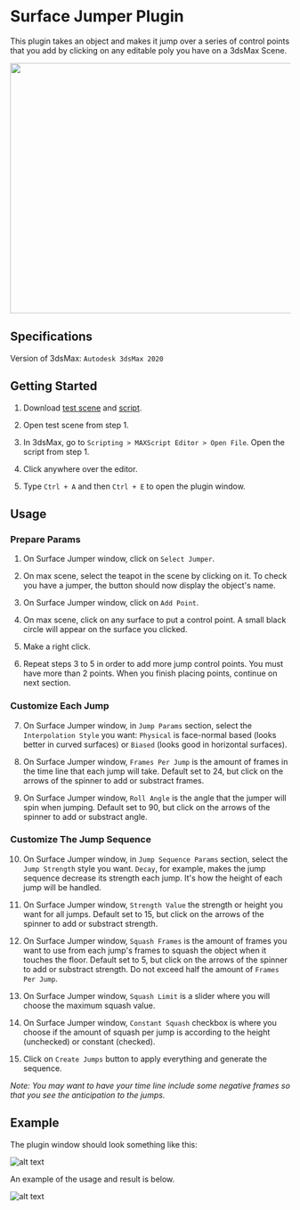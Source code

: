 # Surface Jumper Plugin

This plugin takes an object and makes it jump over a series of control points that you add by clicking on any editable poly you have on a 3dsMax Scene. <br />

<p align="center">
  <img width="600" height="450" src="https://github.com/the-other-mariana/surface-jumper-plugin/blob/master/render/ad-gif.gif">
</p>

## Specifications

Version of 3dsMax: `Autodesk 3dsMax 2020`

## Getting Started

1. Download [test scene](https://github.com/the-other-mariana/surface-jumper-plugin/blob/master/test-scene-raycast.max) and [script](https://github.com/the-other-mariana/surface-jumper-plugin/blob/master/surface-jumper.ms). <br />

2. Open test scene from step 1. <br />

3. In 3dsMax, go to `Scripting > MAXScript Editor > Open File`. Open the script from step 1. <br />

4. Click anywhere over the editor. <br />

5. Type `Ctrl + A` and then `Ctrl + E` to open the plugin window. <br />

## Usage

### Prepare Params 

1. On Surface Jumper window, click on `Select Jumper`. <br />

2. On max scene, select the teapot in the scene by clicking on it. To check you have a jumper, the button should now display the object's name. <br />

3. On Surface Jumper window, click on `Add Point`. <br />

4. On max scene, click on any surface to put a control point. A small black circle will appear on the surface you clicked. <br />

5. Make a right click. <br />

6. Repeat steps 3 to 5 in order to add more jump control points. You must have more than 2 points. When you finish placing points, continue on next section. <br />

### Customize Each Jump

7. On Surface Jumper window, in `Jump Params` section, select the `Interpolation Style` you want: `Physical` is face-normal based (looks better in curved surfaces) or `Biased` (looks good in horizontal surfaces). <br />

8. On Surface Jumper window, `Frames Per Jump` is the amount of frames in the time line that each jump will take. Default set to 24, but click on the arrows of the spinner to add or substract frames. <br />

9. On Surface Jumper window, `Roll Angle` is the angle that the jumper will spin when jumping. Default set to 90, but click on the arrows of the spinner to add or substract angle. <br />

### Customize The Jump Sequence

10. On Surface Jumper window, in `Jump Sequence Params` section, select the `Jump Strength` style you want. `Decay`, for example, makes the jump sequence decrease its strength each jump. It's how the height of each jump will be handled. <br />

11. On Surface Jumper window, `Strength Value` the strength or height you want for all jumps. Default set to 15, but click on the arrows of the spinner to add or substract strength. <br />

12. On Surface Jumper window, `Squash Frames` is the amount of frames you want to use from each jump's frames to squash the object when it touches the floor. Default set to 5, but click on the arrows of the spinner to add or substract strength. Do not exceed half the amount of `Frames Per Jump`. <br />

13. On Surface Jumper window, `Squash Limit` is a slider where you will choose the maximum squash value. <br />

14. On Surface Jumper window, `Constant Squash` checkbox is where you choose if the amount of squash per jump is according to the height (unchecked) or constant (checked). <br />

15. Click on `Create Jumps` button to apply everything and generate the sequence. <br />

*Note: You may want to have your time line include some negative frames so that you see the anticipation to the jumps.* <br />

## Example

The plugin window should look something like this: <br />

![alt text](https://github.com/the-other-mariana/surface-jumper-plugin/blob/master/images/window.png?raw=true) <br />

An example of the usage and result is below. <br />

![alt text](https://github.com/the-other-mariana/surface-jumper-plugin/blob/master/images/example-gif.gif)<br />

